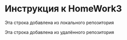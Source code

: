 # Инструкция к HomeWork3

Эта строка добавлена из локального репозитория

Эта строка добавлена из удалённого репозитория
